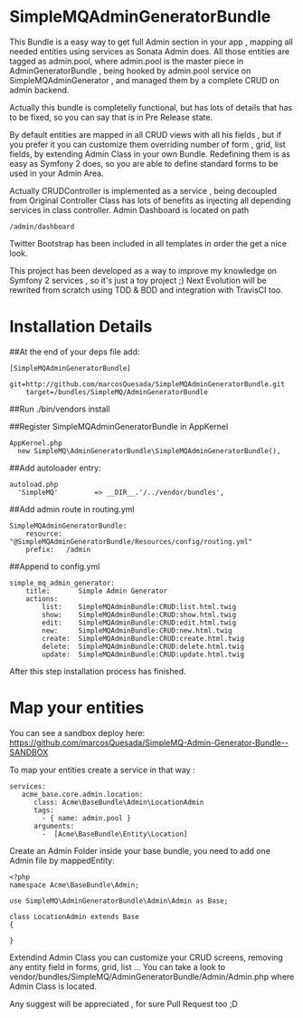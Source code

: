 SimpleMQAdminGeneratorBundle 
============================

This Bundle is a easy way to get full Admin section in your app , mapping all needed entities using services 
as Sonata Admin does. All those entities are tagged as admin.pool, where admin.pool is the master piece in 
AdminGeneratorBundle , being hooked by admin.pool service on SimpleMQAdminGenerator , and managed them by a 
complete CRUD on admin backend.

Actually this bundle is completelly functional, but has lots of details that has to be fixed, so you can say that
is in Pre Release state.

By default entities are mapped in all CRUD views with all his fields , but if you prefer it you can customize them
overriding number of form , grid, list fields, by extending Admin Class in your own Bundle.
Redefining them is as easy as Symfony 2 does, so you are able to define standard forms to be used in your Admin Area. 

Actually CRUDController is implemented as a service , being decoupled from Original Controller Class has 
lots of benefits as injecting all depending services in class controller. Admin Dashboard is located on path 

    /admin/dashboard

Twitter Bootstrap has been included in all templates in order the get a nice look.

This project has been developed as a way to improve my knowledge on Symfony 2 services , so it's just a toy project ;)
Next Evolution will be rewrited from scratch using TDD & BDD and integration with TravisCI too.

Installation Details
====================

##At the end of your deps file add:
```
[SimpleMQAdminGeneratorBundle]
    git=http://github.com/marcosQuesada/SimpleMQAdminGeneratorBundle.git
    target=/bundles/SimpleMQ/AdminGeneratorBundle
```
##Run ./bin/vendors install 

##Register SimpleMQAdminGeneratorBundle in AppKernel
``` 
AppKernel.php
  new SimpleMQ\AdminGeneratorBundle\SimpleMQAdminGeneratorBundle(),
```

##Add autoloader entry:
``` 
autoload.php
  'SimpleMQ'         => __DIR__.'/../vendor/bundles',   
```

##Add admin route in routing.yml
```
SimpleMQAdminGeneratorBundle:
    resource: "@SimpleMQAdminGeneratorBundle/Resources/config/routing.yml"
    prefix:   /admin
```
##Append to config.yml
```
simple_mq_admin_generator:
    title:       Simple Admin Generator
    actions:
        list:    SimpleMQAdminBundle:CRUD:list.html.twig
        show:    SimpleMQAdminBundle:CRUD:show.html.twig
        edit:    SimpleMQAdminBundle:CRUD:edit.html.twig    
        new:     SimpleMQAdminBundle:CRUD:new.html.twig      
        create:  SimpleMQAdminBundle:CRUD:create.html.twig      
        delete:  SimpleMQAdminBundle:CRUD:delete.html.twig      
        update:  SimpleMQAdminBundle:CRUD:update.html.twig      
```

After this step installation process has finished. 

Map your entities
=================

You can see a sandbox deploy here: 
  https://github.com/marcosQuesada/SimpleMQ-Admin-Generator-Bundle--SANDBOX

 To map your entities create a service in that way :
```
services:
   acme_base.core.admin.location:
      class: Acme\BaseBundle\Admin\LocationAdmin
      tags:
        - { name: admin.pool }
      arguments:         
        -  [Acme\BaseBundle\Entity\Location]
```

Create an Admin Folder inside your base bundle, you need to add one Admin file by mappedEntity:
```
<?php
namespace Acme\BaseBundle\Admin;

use SimpleMQ\AdminGeneratorBundle\Admin\Admin as Base;

class LocationAdmin extends Base
{

}
```
Extendind Admin Class you can customize your CRUD screens, removing any entity field in forms, grid, list ...
You can take a look to vendor/bundles/SimpleMQ/AdminGeneratorBundle/Admin/Admin.php where Admin Class is located.

Any suggest will be appreciated , for sure Pull Request too ;D
